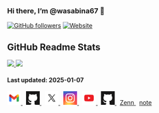 ### Hi there, I’m @wasabina67 👋

[![GitHub followers](https://img.shields.io/github/followers/wasabina67)](https://github.com/wasabina67?tab=followers)
[![Website](https://img.shields.io/website?url=https%3A%2F%2Fgravatar.com%2Fwasabina67&up_message=Gravatar&label=gravatar.com&color=%232b3f6d)](https://gravatar.com/wasabina67)

<!--
[![Twitter badge](https://img.shields.io/twitter/follow/wasabina67?style=social)](https://x.com/wasabina67)
-->

<!--
<a href="https://github.com/anuraghazra/github-readme-stats">
  <img
    align="center"
    src="https://github-readme-stats.vercel.app/api?username=wasabina67&show_icons=true&count_private=true&theme=tokyonight&hide_title=true&disable_animations=true"
  />
</a>
<a href="https://github.com/anuraghazra/github-readme-stats">
  <img
    align="center"
    src="https://github-readme-stats.vercel.app/api/top-langs/?username=wasabina67&layout=compact&langs_count=6&disable_animations=true"
  />
</a>
-->

## GitHub Readme Stats

<a href="https://github.com/anuraghazra/github-readme-stats">
  <img
    src="https://github-readme-stats.vercel.app/api?username=wasabina67&show_icons=true&count_private=true&theme=merko&hide_title=true&disable_animations=true"
    height="150"
  />
</a>

<a href="https://github.com/anuraghazra/github-readme-stats">
  <img
    src="https://github-readme-stats.vercel.app/api/top-langs/?username=wasabina67&layout=compact&langs_count=6&theme=vue-dark&hide_title=true&disable_animations=true"
    height="150"
  />
</a>

<!--
[![](https://github-readme-stats.vercel.app/api/wakatime?username=wasabina67)](https://github.com/anuraghazra/github-readme-stats)
-->

#### **Last updated**: 2025-01-07

<div align="left">
  <a href="mailto:wasabina67@gmail.com">
    <img
      src="https://raw.githubusercontent.com/edent/SuperTinyIcons/refs/heads/master/images/svg/gmail.svg"
      width="32"
      height="32"
    />
  </a>&nbsp;
  <a href="https://wasabina67.github.io/">
    <img
      src="https://raw.githubusercontent.com/edent/SuperTinyIcons/refs/heads/master/images/svg/github.svg"
      width="32"
      height="32"
    />
  </a>&nbsp;
  <a href="https://x.com/wasabina67">
    <img
      src="https://raw.githubusercontent.com/edent/SuperTinyIcons/refs/heads/master/images/svg/x.svg"
      width="32"
      height="32"
    />
  </a>&nbsp;
  <a href="https://www.instagram.com/wasabina67">
    <img
      src="https://raw.githubusercontent.com/edent/SuperTinyIcons/refs/heads/master/images/svg/instagram.svg"
      width="32"
      height="32"
    />
  </a>&nbsp;
  <a href="https://www.youtube.com/@wasabina67">
    <img
      src="https://raw.githubusercontent.com/edent/SuperTinyIcons/refs/heads/master/images/svg/youtube.svg"
      width="32"
      height="32"
    />
  </a>&nbsp;
  <a href="https://gist.github.com/wasabina67">
    <img
      src="https://raw.githubusercontent.com/edent/SuperTinyIcons/refs/heads/master/images/svg/github.svg"
      width="32"
      height="32"
    />
  </a>&nbsp;
  <a href="https://zenn.dev/wasabina67">
    Zenn
  </a>&nbsp;
  <a href="https://note.com/wasabina67">
    note
  </a>
</div>
